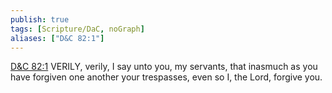 ```yaml
---
publish: true
tags: [Scripture/DaC, noGraph]
aliases: ["D&C 82:1"]
---
```

[D&C 82:1](https://churchofjesuschrist.org/study/scriptures/dc-testament/dc/82?lang=eng&id=p1#p1) VERILY, verily, I say unto you, my servants, that inasmuch as you have forgiven one another your trespasses, even so I, the Lord, forgive you.
